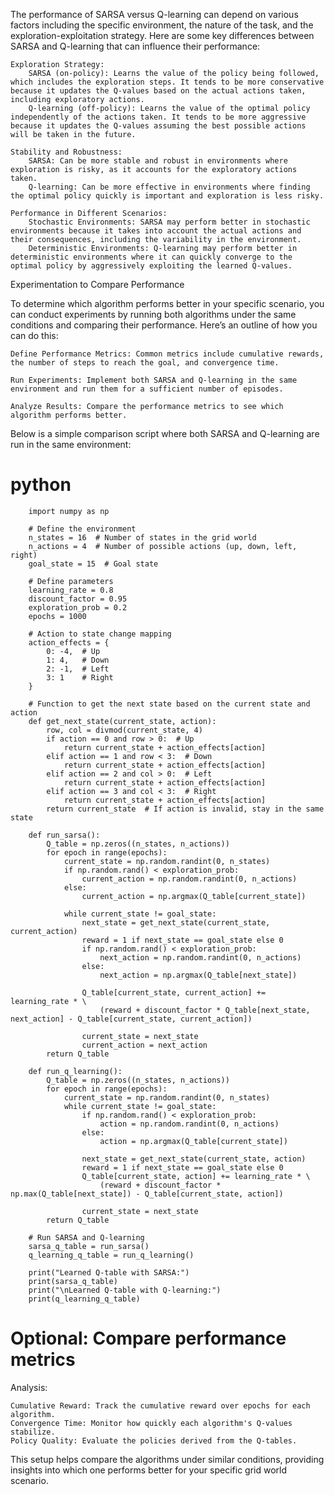 The performance of SARSA versus Q-learning can depend on various factors including the specific environment, the nature of the task, and the exploration-exploitation strategy. Here are some key differences between SARSA and Q-learning that can influence their performance:

    Exploration Strategy:
        SARSA (on-policy): Learns the value of the policy being followed, which includes the exploration steps. It tends to be more conservative because it updates the Q-values based on the actual actions taken, including exploratory actions.
        Q-learning (off-policy): Learns the value of the optimal policy independently of the actions taken. It tends to be more aggressive because it updates the Q-values assuming the best possible actions will be taken in the future.

    Stability and Robustness:
        SARSA: Can be more stable and robust in environments where exploration is risky, as it accounts for the exploratory actions taken.
        Q-learning: Can be more effective in environments where finding the optimal policy quickly is important and exploration is less risky.

    Performance in Different Scenarios:
        Stochastic Environments: SARSA may perform better in stochastic environments because it takes into account the actual actions and their consequences, including the variability in the environment.
        Deterministic Environments: Q-learning may perform better in deterministic environments where it can quickly converge to the optimal policy by aggressively exploiting the learned Q-values.

Experimentation to Compare Performance

To determine which algorithm performs better in your specific scenario, you can conduct experiments by running both algorithms under the same conditions and comparing their performance. Here’s an outline of how you can do this:

    Define Performance Metrics: Common metrics include cumulative rewards, the number of steps to reach the goal, and convergence time.

    Run Experiments: Implement both SARSA and Q-learning in the same environment and run them for a sufficient number of episodes.

    Analyze Results: Compare the performance metrics to see which algorithm performs better.

Below is a simple comparison script where both SARSA and Q-learning are run in the same environment:

# python

        import numpy as np
        
        # Define the environment
        n_states = 16  # Number of states in the grid world
        n_actions = 4  # Number of possible actions (up, down, left, right)
        goal_state = 15  # Goal state
        
        # Define parameters
        learning_rate = 0.8
        discount_factor = 0.95
        exploration_prob = 0.2
        epochs = 1000
        
        # Action to state change mapping
        action_effects = {
            0: -4,  # Up
            1: 4,   # Down
            2: -1,  # Left
            3: 1    # Right
        }
        
        # Function to get the next state based on the current state and action
        def get_next_state(current_state, action):
            row, col = divmod(current_state, 4)
            if action == 0 and row > 0:  # Up
                return current_state + action_effects[action]
            elif action == 1 and row < 3:  # Down
                return current_state + action_effects[action]
            elif action == 2 and col > 0:  # Left
                return current_state + action_effects[action]
            elif action == 3 and col < 3:  # Right
                return current_state + action_effects[action]
            return current_state  # If action is invalid, stay in the same state
        
        def run_sarsa():
            Q_table = np.zeros((n_states, n_actions))
            for epoch in range(epochs):
                current_state = np.random.randint(0, n_states)
                if np.random.rand() < exploration_prob:
                    current_action = np.random.randint(0, n_actions)
                else:
                    current_action = np.argmax(Q_table[current_state])
        
                while current_state != goal_state:
                    next_state = get_next_state(current_state, current_action)
                    reward = 1 if next_state == goal_state else 0
                    if np.random.rand() < exploration_prob:
                        next_action = np.random.randint(0, n_actions)
                    else:
                        next_action = np.argmax(Q_table[next_state])
        
                    Q_table[current_state, current_action] += learning_rate * \
                        (reward + discount_factor * Q_table[next_state, next_action] - Q_table[current_state, current_action])
                    
                    current_state = next_state
                    current_action = next_action
            return Q_table
        
        def run_q_learning():
            Q_table = np.zeros((n_states, n_actions))
            for epoch in range(epochs):
                current_state = np.random.randint(0, n_states)
                while current_state != goal_state:
                    if np.random.rand() < exploration_prob:
                        action = np.random.randint(0, n_actions)
                    else:
                        action = np.argmax(Q_table[current_state])
                        
                    next_state = get_next_state(current_state, action)
                    reward = 1 if next_state == goal_state else 0
                    Q_table[current_state, action] += learning_rate * \
                        (reward + discount_factor * np.max(Q_table[next_state]) - Q_table[current_state, action])
                        
                    current_state = next_state
            return Q_table
        
        # Run SARSA and Q-learning
        sarsa_q_table = run_sarsa()
        q_learning_q_table = run_q_learning()
        
        print("Learned Q-table with SARSA:")
        print(sarsa_q_table)
        print("\nLearned Q-table with Q-learning:")
        print(q_learning_q_table)

# Optional: Compare performance metrics

Analysis:

    Cumulative Reward: Track the cumulative reward over epochs for each algorithm.
    Convergence Time: Monitor how quickly each algorithm's Q-values stabilize.
    Policy Quality: Evaluate the policies derived from the Q-tables.

This setup helps compare the algorithms under similar conditions, providing insights into which one performs better for your specific grid world scenario.
